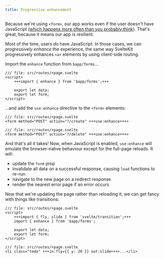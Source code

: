 ```yaml
---
title: Progressive enhancement
---
```


Because we're using `<form>`, our app works even if the user doesn't have JavaScript ([which happens more often than you probably think](https://kryogenix.org/code/browser/everyonehasjs.html)). That's great, because it means our app is resilient.

Most of the time, users _do_ have JavaScript. In those cases, we can _progressively enhance_ the experience, the same way SvelteKit progressively enhances `<a>` elements by using client-side routing.

Import the `enhance` function from `$app/forms`...

```svelte
/// file: src/routes/+page.svelte
<script>
	+++import { enhance } from '$app/forms';+++

	export let data;
	export let form;
</script>
```

...and add the `use:enhance` directive to the `<form>` elements:

```svelte
/// file: src/routes/+page.svelte
<form method="POST" action="?/create" +++use:enhance+++>
```

```svelte
/// file: src/routes/+page.svelte
<form method="POST" action="?/delete" +++use:enhance+++>
```

And that's all it takes! Now, when JavaScript is enabled, `use:enhance` will emulate the browser-native behaviour except for the full-page reloads. It will:

- update the `form` prop
- invalidate all data on a successful response, causing `load` functions to re-run
- navigate to the new page on a redirect response
- render the nearest error page if an error occurs

Now that we're updating the page rather than reloading it, we can get fancy with things like transitions:

```svelte
/// file: src/routes/+page.svelte
<script>
	+++import { fly, slide } from 'svelte/transition';+++
	import { enhance } from '$app/forms';

	export let data;
	export let form;
</script>
```

```svelte
/// file: src/routes/+page.svelte
<li class="todo" +++in:fly={{ y: 20 }} out:slide+++>...</li>
```
